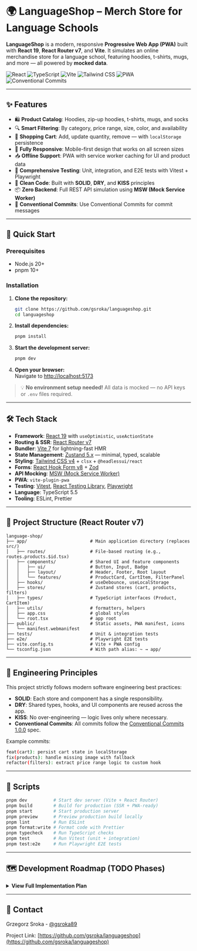 # 🌍 LanguageShop – Merch Store for Language Schools

**LanguageShop** is a modern, responsive **Progressive Web App (PWA)** built with **React 19**, **React Router v7**, and **Vite**. It simulates an online merchandise store for a language school, featuring hoodies, t-shirts, mugs, and more — all powered by **mocked data**.

![React](https://img.shields.io/badge/React-19-61DAFB?style=flat-square&logo=react)
![TypeScript](https://img.shields.io/badge/TypeScript-5.5-3178C6?style=flat-square&logo=typescript)
![Vite](https://img.shields.io/badge/Vite-7-646CFF?style=flat-square&logo=vite)
![Tailwind CSS](https://img.shields.io/badge/Tailwind_CSS-v4-38B2AC?style=flat-square&logo=tailwind-css)
![PWA](https://img.shields.io/badge/PWA-Enabled-FF6F00?style=flat-square&logo=pwa)
![Conventional Commits](https://img.shields.io/badge/Conventional_Commits-Enforced-2196F3?style=flat-square)

---

## ✨ Features

- 🛍️ **Product Catalog**: Hoodies, zip-up hoodies, t-shirts, mugs, and socks  
- 🔍 **Smart Filtering**: By category, price range, size, color, and availability  
- 🛒 **Shopping Cart**: Add, update quantity, remove — with `localStorage` persistence  
- 📱 **Fully Responsive**: Mobile-first design that works on all screen sizes  
- 📥 **Offline Support**: PWA with service worker caching for UI and product data  
- 🧪 **Comprehensive Testing**: Unit, integration, and E2E tests with Vitest + Playwright  
- 🧼 **Clean Code**: Built with **SOLID**, **DRY**, and **KISS** principles  
- 📦 **Zero Backend**: Full REST API simulation using **MSW (Mock Service Worker)**  
- 📝 **Conventional Commits**: Use Conventional Commits for commit messages  

---

## 🚀 Quick Start

### Prerequisites

- Node.js 20+
- pnpm 10+

### Installation

1. **Clone the repository:**

   ```bash
   git clone https://github.com/gsroka/languageshop.git
   cd languageshop
   ```

2. **Install dependencies:**

   ```bash
   pnpm install
   ```

3. **Start the development server:**

   ```bash
   pnpm dev
   ```

4. **Open your browser:**  
   Navigate to [http://localhost:5173](http://localhost:5173)

> 💡 **No environment setup needed!** All data is mocked — no API keys or `.env` files required.

---

## 🛠️ Tech Stack

- **Framework**: [React 19](https://react.dev/) with `useOptimistic`, `useActionState`
- **Routing & SSR**: [React Router v7](https://reactrouter.com/)
- **Bundler**: [Vite 7](https://vitejs.dev/) for lightning-fast HMR
- **State Management**: [Zustand 5.x](https://github.com/pmndrs/zustand) — minimal, typed, scalable
- **Styling**: [Tailwind CSS v4](https://tailwindcss.com/) + `clsx` + `@headlessui/react`
- **Forms**: [React Hook Form v8](https://react-hook-form.com/) + [Zod](https://zod.dev/)
- **API Mocking**: [MSW (Mock Service Worker)](https://mswjs.io/)
- **PWA**: `vite-plugin-pwa`
- **Testing**: [Vitest](https://vitest.dev/), [React Testing Library](https://testing-library.com/), [Playwright](https://playwright.dev/)
- **Language**: TypeScript 5.5
- **Tooling**: ESLint, Prettier

---

## 📁 Project Structure (React Router v7)

```
language-shop/
├── app/                        # Main application directory (replaces src/)
│   ├── routes/                 # File-based routing (e.g., routes.products.$id.tsx)
│   ├── components/             # Shared UI and feature components
│   │   ├── ui/                 # Button, Input, Badge
│   │   ├── layout/             # Header, Footer, Root layout
│   │   └── features/           # ProductCard, CartItem, FilterPanel
│   ├── hooks/                  # useDebounce, useLocalStorage
│   ├── stores/                 # Zustand stores (cart, products, filters)
│   ├── types/                  # TypeScript interfaces (Product, CartItem)
│   ├── utils/                  # formatters, helpers
│   ├── app.css                 # global styles
│   └── root.tsx                # app root
├── public/                     # Static assets, PWA manifest, icons
│   └── manifest.webmanifest
├── tests/                      # Unit & integration tests
├── e2e/                        # Playwright E2E tests
├── vite.config.ts              # Vite + PWA config
└── tsconfig.json               # With path alias: ~ → app/
```

---

## 🧼 Engineering Principles

This project strictly follows modern software engineering best practices:

- **SOLID**: Each store and component has a single responsibility.
- **DRY**: Shared types, hooks, and UI components are reused across the app.
- **KISS**: No over-engineering — logic lives only where necessary.
- **Conventional Commits**: All commits follow the [Conventional Commits 1.0.0](https://www.conventionalcommits.org/) spec.

Example commits:
```bash
feat(cart): persist cart state in localStorage
fix(products): handle missing image with fallback
refactor(filters): extract price range logic to custom hook
```

---

## 📝 Scripts

```bash
pnpm dev          # Start dev server (Vite + React Router)
pnpm build        # Build for production (SSR + PWA-ready)
pnpm start        # Start production server
pnpm preview      # Preview production build locally
pnpm lint         # Run ESLint
pnpm format:write # Format code with Prettier
pnpm typecheck    # Run TypeScript checks
pnpm test         # Run Vitest (unit + integration)
pnpm test:e2e     # Run Playwright E2E tests
```

---

## 🗺️ Development Roadmap (TODO Phases)

<details>
<summary><strong>View Full Implementation Plan</strong></summary>

### Phase 0: Project Setup & Configuration ✅
- [x] Initialize project with `pnpm create react-router@latest`
- [x] Install `vite-plugin-pwa` for PWA support
- [x] Configure shadcn/ui
- [x] Set up `tsconfig.json` with path alias `~/`
- [x] Create `README.md` with project overview
- [x] Initialize Git + Conventional Commits

### Phase 1: Architecture, Routing & Typing
- [x] Define core types: `Product`, `CartItem`, `ProductVariant`
- [x] Create folder structure inside `app/`: `components/`, `types/`, etc.
- [x] Implement root layout (`app/root.tsx`)
- [x] Set up routes: `/`, `/products/:id`, `/cart`, `/checkout`
- [x] Add loading and error boundaries (React Router v7 conventions)
- [x] Create shared layout components: `Header`, `Footer`

### Phase 2: Mock API with MSW
- [x] Install MSW
- [x] Create mock product data (5 categories, 20+ items)
- [x] Implement `GET /api/products` and `GET /api/products/:id`
- [x] Integrate `apiClient` abstraction in `app/api/client.ts`
- [x] Add delay and error simulation in MSW

### Phase 3: Product Catalog & Filtering
- [x] Build `ProductList` and `ProductCard` components
- [x] Implement `useProductStore` with Zustand (fetch + cache)
- [ ] Create `FilterPanel` with React Hook Form + Zod
- [ ] Add search, category, price, size, color, availability filters
- [ ] Connect filters to product store via `useFilterStore`

### Phase 4: Shopping Cart (Zustand + localStorage)
- [ ] Create `useCartStore` with persistence via `useLocalStorage`
- [ ] Implement `addToCart`, `updateQuantity`, `removeFromCart`
- [ ] Build `CartPage` with editable items
- [ ] Add cart badge in `Header`

### Phase 5: Product Detail Page
- [ ] Create dynamic route `app/routes/products.$id.tsx`
- [ ] Fetch product by ID
- [ ] Display variants (size, color), image gallery, description
- [ ] Add “Add to Cart” button with variant selection

### Phase 6: Checkout Flow (Mock)
- [ ] Build `CheckoutPage` with contact form (RHF + Zod)
- [ ] Validate name, email, address
- [ ] Show order summary
- [ ] On submit: show success modal, clear cart

### Phase 7: PWA & Offline Support
- [ ] Configure `vite-plugin-pwa` to cache routes and API
- [ ] Add an offline fallback page
- [ ] Test offline mode in DevTools

### Phase 8: Testing
- [ ] Unit tests for Zustand stores (Vitest)
- [ ] Component tests (RTL): `ProductCard`, `Cart`
- [ ] E2E test: add to cart → checkout (Playwright)

### Phase 9: Polish & Performance
- [ ] Lazy-load images (`loading="lazy"`)
- [ ] Optimize re-renders (`React.memo`, `useCallback`)
- [ ] Add meta tags, favicon, PWA icons
- [ ] Lighthouse audit → fix accessibility/performance

</details>

---

## 📧 Contact

Grzegorz Sroka - [@gsroka89](https://x.com/gsroka89)

Project Link: [https://github.com/gsroka/languageshop](https://github.com/gsroka/languageshop)